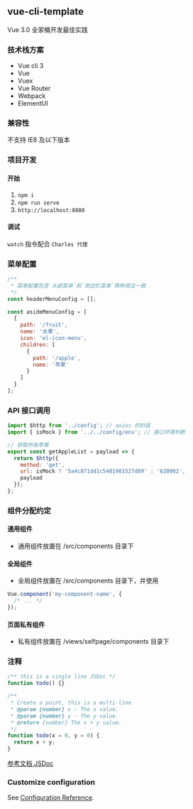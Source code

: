 ## vue-cli-template

Vue 3.0 全家桶开发最佳实践

### 技术栈方案

- Vue cli 3
- Vue
- Vuex
- Vue Router
- Webpack
- ElementUI

### 兼容性

不支持 IE8 及以下版本

### 项目开发

#### 开始

1.  `npm i`
2.  `npm run serve`
3.  `http://localhost:8080`

#### 调试

`watch` 指令配合 `Charles 代理`

### 菜单配置

```js
/**
 * 菜单配置包含`头部菜单`和`侧边栏菜单`两种用法一致
 */
const headerMenuConfig = [];

const asideMenuConfig = [
  {
    path: '/fruit',
    name: '水果',
    icon: 'el-icon-menu',
    children: [
      {
        path: '/apple',
        name: '苹果'
      }
    ]
  }
];
```

### API 接口调用

```js
import $http from '../config'; // axios 的封装
import { isMock } from '../../config/env'; // 接口环境判断

// 获取所有苹果
export const getAppleList = payload => {
  return $http({
    method: 'get',
    url: isMock ? '5a4c871dd1c5401981527d89' : '620002',
    payload
  });
};
```

### 组件分配约定

#### 通用组件

- 通用组件放置在 /src/components 目录下

#### 全局组件

- 全局组件放置在 /src/components 目录下，并使用

```js
Vue.component('my-component-name', {
  /* ... */
});
```

#### 页面私有组件

- 私有组件放置在 /views/selfpage/components 目录下

### 注释

```js
/** this is a single line JSDoc */
function todo() {}
```

```js
/**
 * Create a point, this is a multi-line
 * @param {number} x - The x value.
 * @param {number} y - The y value.
 * @return {number} The x + y value.
 */
function todo(x = 0, y = 0) {
  return x + y;
}
```

[参考文档 JSDoc](https://www.html.cn/doc/jsdoc/)

### Customize configuration

See [Configuration Reference](https://cli.vuejs.org/config/).

